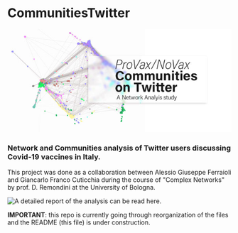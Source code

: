 # CommunitiesTwitter
![ProVax/NoVax Communities on Twitter](https://github.com/AlessioGFerraioli/CommunitiesTwitter/blob/main/header.jpg?raw=true)

### Network and Communities analysis of Twitter users discussing Covid-19 vaccines in Italy.

This project was done as a collaboration between Alessio Giuseppe Ferraioli and Giancarlo Franco Cuticchia during the course of "Complex Networks" by prof. D. Remondini at the University of Bologna. 

![A detailed report of the analysis can be read here.](https://drive.google.com/file/d/1jgkCqYHEIYhxFxMG5rc_QwydLsOFgtUN/view?usp=sharing)


**IMPORTANT**: this repo is currently going through reorganization of the files and the README (this file) is under construction.